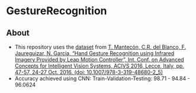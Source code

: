 # GestureRecognition

## About
- This repository uses the [dataset](https://www.kaggle.com/gti-upm/leapgestrecog) from [T. Mantecón, C.R. del Blanco, F. Jaureguizar, N. García, “Hand Gesture Recognition using Infrared Imagery Provided by Leap Motion Controller”, Int. Conf. on Advanced Concepts for Intelligent Vision Systems, ACIVS 2016, Lecce, Italy, pp. 47-57, 24-27 Oct. 2016. (doi: 10.1007/978-3-319-48680-2_5)](http://oa.upm.es/46527/1/INVE_MEM_2016_255554.pdf)
- Accuracy achieved using CNN: Train-Validation-Testing: 98.71 - 94.84 - 96.0624

 
